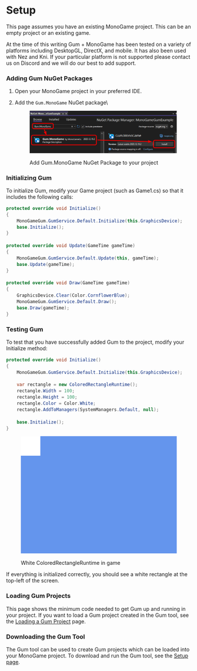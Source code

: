 # Setup

This page assumes you have an existing MonoGame project. This can be an empty project or an existing game.

At the time of this writing Gum + MonoGame has been tested on a variety of platforms including DesktopGL, DirectX, and mobile. It has also been used with Nez and Kni. If your particular platform is not supported please contact us on Discord and we will do our best to add support.

### Adding Gum NuGet Packages

1. Open your MonoGame project in your preferred IDE.
2.  Add the `Gum.MonoGame` NuGet package\


    <figure><img src="../../.gitbook/assets/image (1) (1) (1) (1) (1) (1) (1) (1) (1) (1) (1) (1) (1) (1) (1) (1) (1) (1) (1) (1) (1) (1) (1) (1) (1) (1) (1) (1) (1) (1) (1) (1) (1) (1) (1) (1) (1).png" alt=""><figcaption><p>Add Gum.MonoGame NuGet Package to your project</p></figcaption></figure>

### Initializing Gum

To initialize Gum, modify your Game project (such as Game1.cs) so that it includes the following calls:

```csharp
protected override void Initialize()
{
    MonoGameGum.GumService.Default.Initialize(this.GraphicsDevice);
    base.Initialize();
}

protected override void Update(GameTime gameTime)
{
    MonoGameGum.GumService.Default.Update(this, gameTime);
    base.Update(gameTime);
}

protected override void Draw(GameTime gameTime)
{
    GraphicsDevice.Clear(Color.CornflowerBlue);
    MonoGameGum.GumService.Default.Draw();
    base.Draw(gameTime);
}
```

### Testing Gum

To test that you have successfully added Gum to the project, modify your Initialize method:

```csharp
protected override void Initialize()
{
    MonoGameGum.GumService.Default.Initialize(this.GraphicsDevice);

    var rectangle = new ColoredRectangleRuntime();
    rectangle.Width = 100;
    rectangle.Height = 100;
    rectangle.Color = Color.White;
    rectangle.AddToManagers(SystemManagers.Default, null);

    base.Initialize();
}
```

<figure><img src="../../.gitbook/assets/image (25).png" alt=""><figcaption><p>White ColoredRectangleRuntime in game</p></figcaption></figure>

If everything is initialized correctly, you should see a white rectangle at the top-left of the screen.

### Loading Gum Projects

This page shows the minimum code needed to get Gum up and running in your project. If you want to load a Gum project created in the Gum tool, see the [Loading a Gum Project](../loading-.gumx-gum-project.md) page.

### Downloading the Gum Tool

The Gum tool can be used to create Gum projects which can be loaded into your MonoGame project. To download and run the Gum tool, see the [Setup page](../../setup.md).

